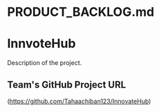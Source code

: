 # PRODUCT_BACKLOG.md
# InnvoteHub

Description of the project.

## Team's GitHub Project URL
(https://github.com/Tahaachiban123/InnovateHub)
